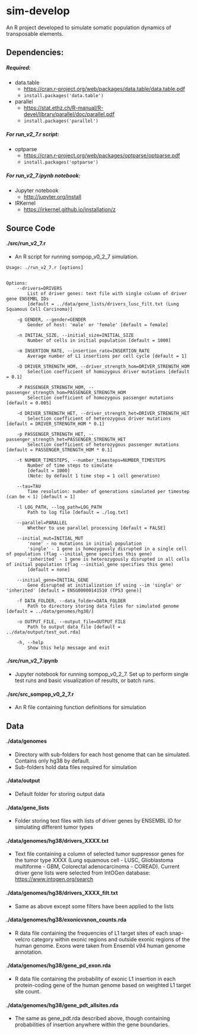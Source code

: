 # sim-develop
An R project developed to simulate somatic population dynamics of transposable elements.

## Dependencies:
##### Required:
* data.table
	- https://cran.r-project.org/web/packages/data.table/data.table.pdf
	- ```install.packages('data.table')```
* parallel
	- https://stat.ethz.ch/R-manual/R-devel/library/parallel/doc/parallel.pdf
	- ```install.packages('parallel')```

##### For run_v2_7.r script:
* optparse
	+ https://cran.r-project.org/web/packages/optparse/optparse.pdf
	+ ```install.packages('optparse')```
	
##### For run_v2_7.ipynb notebook:
* Jupyter notebook
	+ http://jupyter.org/install
* IRKernel
	+ https://irkernel.github.io/installation/z
	
## Source Code

#### ./src/run_v2_7.r
* An R script for running sompop_v0_2_7 simulation.
		
```{r}
Usage: ./run_v2_7.r [options]


Options:
	--drivers=DRIVERS
		List of driver genes: text file with single column of driver gene ENSEMBL IDs
		[default = ../data/gene_lists/drivers_lusc_filt.txt (Lung Squamous Cell Carcinoma)]

	-g GENDER, --gender=GENDER
		Gender of host: 'male' or 'female' [default = female]

	-n INITIAL_SIZE, --initial_size=INITIAL_SIZE
		Number of cells in initial population [default = 1000]

	-m INSERTION_RATE, --insertion_rate=INSERTION_RATE
		Average number of L1 insertions per cell cycle [default = 1]

	-D DRIVER_STRENGTH_HOM, --driver_strength_hom=DRIVER_STRENGTH_HOM
		Selection coefficient of homozygous driver mutations [default = 0.1]

	-P PASSENGER_STRENGTH_HOM, --passenger_strength_hom=PASSENGER_STRENGTH_HOM
		Selection coefficient of homozygous passenger mutations [default = 0.005]

	-d DRIVER_STRENGTH_HET, --driver_strength_het=DRIVER_STRENGTH_HET
		Selection coefficient of heterozygous driver mutations [default = DRIVER_STRENGTH_HOM * 0.1]

	-p PASSENGER_STRENGTH_HET, --passenger_strength_het=PASSENGER_STRENGTH_HET
		Selection coefficient of heterozygous passenger mutations [default = PASSENGER_STRENGTH_HOM * 0.1]

	-t NUMBER_TIMESTEPS, --number_timesteps=NUMBER_TIMESTEPS
		Number of time steps to simulate
		[default = 1000]
		(Note: by default 1 time step = 1 cell generation)

	--tau=TAU
		Time resolution: number of generations simulated per timestep (can be < 1) [default = 1]

	-l LOG_PATH, --log_path=LOG_PATH
		Path to log file [default = ./log.txt]

	--parallel=PARALLEL
		Whether to use parallel processing [default = FALSE]

	--initial_mut=INITIAL_MUT
		'none' - no mutations in initial population
		'single' - 1 gene is homozygously disrupted in a single cell of population (flag --initial_gene specifies this gene)
		'inherited' - 1 gene is heterozygously disrupted in all cells of initial population (flag --initial_gene specifies this gene)
		[default = none]

	--initial_gene=INITIAL_GENE
		Gene disrupted at initialization if using --im 'single' or 'inherited' [default = ENSG00000141510 (TP53 gene)]

	-f DATA_FOLDER, --data_folder=DATA_FOLDER
		Path to directory storing data files for simulated genome [default = ../data/genomes/hg38/]

	-o OUTPUT_FILE, --output_file=OUTPUT_FILE
		Path to output data file [default = ../data/output/test_out.rda]

	-h, --help
		Show this help message and exit
```

#### ./src/run_v2_7.ipynb
* Jupyter notebook for running sompop_v0_2_7. Set up to perform single test runs and basic visualization of results, or batch runs.

#### ./src/src_sompop_v0_2_7.r
* An R file containing function definitions for simulation

## Data

#### ./data/genomes
* Directory with sub-folders for each host genome that can be simulated. Contains only hg38 by default.
* Sub-folders hold data files required for simulation

#### ./data/output
* Default folder for storing output data

#### ./data/gene_lists
* Folder storing text files with lists of driver genes by ENSEMBL ID for simulating different tumor types

#### ./data/genomes/hg38/drivers_XXXX.txt
* Text file containing a column of selected tumor suppressor genes for the tumor type XXXX (Lung squamous cell - LUSC, Glioblastoma multiforme - GBM, Colorectal adenocarcinoma - COREAD). Current driver gene lists were selected from IntOGen database: https://www.intogen.org/search

#### ./data/genomes/hg38/drivers_XXXX_filt.txt
* Same as above except some filters have been applied to the lists

#### ./data/genomes/hg38/exonicvsnon_counts.rda
* R data file containing the frequencies of L1 target sites of each snap-velcro category within exonic regions and outside exonic regions of the human genome. Exons were taken from Ensembl v94 human genome annotation.

#### ./data/genomes/hg38/gene_pd_exon.rda
* R data file containing the probability of exonic L1 insertion in each protein-coding gene of the human genome based on weighted L1 target site count.

#### ./data/genomes/hg38/gene_pdt_allsites.rda
* The same as gene_pdt.rda described above, though containing probabilities of insertion anywhere within the gene boundaries.
